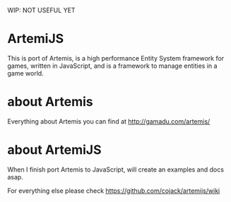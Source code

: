 WIP: NOT USEFUL YET

ArtemiJS
========

This is port of Artemis, is a high performance Entity System framework for games, written in JavaScript, and is a framework to manage entities in a game world.

about Artemis
========

Everything about Artemis you can find at http://gamadu.com/artemis/


about ArtemiJS
========

When I finish port Artemis to JavaScript, will create an examples and docs asap.


For everything else please check https://github.com/cojack/artemijs/wiki
